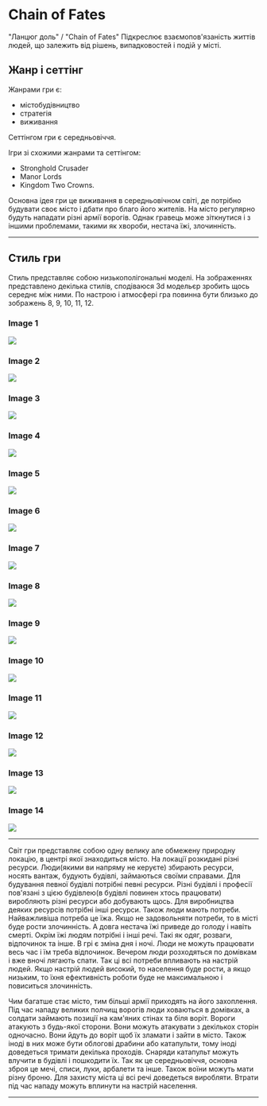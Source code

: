 # Chain of Fates
"Ланцюг доль" / "Chain of Fates" Підкреслює взаємопов'язаність життів людей, що залежить від рішень, випадковостей і подій у місті.
## Жанр і сеттінг 

Жанрами гри є:
* містобудівництво
* стратегія
* виживання

Сеттінгом гри є середньовіччя.

Ігри зі схожими жанрами та сеттінгом: 
* Stronghold Crusader 
* Manor Lords
* Kingdom Two Crowns.

Основна ідея гри це виживання в середньовічном світі, де потрібно будувати своє місто і дбати про благо його жителів. 
На місто регулярно будуть нападати різні армії ворогів. 
Однак гравець може зіткнутися і з іншими проблемами, такими як хвороби, нестача їжі, злочинність.

***
## Стиль гри
Стиль представляє собою низькополігональні моделі.
На зображеннях представлено декілька стилів, сподіваюся 3d модельєр зробить щось середнє між ними.
По настрою і атмосфері гра повинна бути близько до зображень 8, 9, 10, 11, 12.
<!-- ### Стиль 1 -->
### Image 1 
![](https://img.itch.zone/aW1hZ2UvMjc2MzUxLzYyODkxNTEuanBn/original/2sSU7w.jpg)

### Image 2 
![](https://i.ytimg.com/vi/vRUVHhMxgwE/hq720.jpg?sqp=-oaymwEhCK4FEIIDSFryq4qpAxMIARUAAAAAGAElAADIQj0AgKJD&rs=AOn4CLDx1MJ7MZnpsUBnfQDMSzdBpATcXg)

### Image 3 
![](https://preview.redd.it/899z146q2nv21.png?auto=webp&s=930ce1ef392e4ffb5789470a317cb04c0340e9f3)

### Image 4 
![](https://img.craftpix.net/2021/02/Free-Medieval-3D-People-Low-Poly-Models.webp)

### Image 5 
![](https://img.craftpix.net/2020/09/Medieval-Buildings-3D-Pack-360x240.webp)

### Image 6 
![](https://img.craftpix.net/2020/11/Medieval-Fortress-Pack-3D-Low-Poly-Models-360x240.webp)

### Image 7 
![](https://img.craftpix.net/2020/08/Free-Medieval-Houses-3D-Low-Poly-Pack-01-360x240.webp)

### Image 8 
![](https://img.freepik.com/premium-photo/low-poly-style-3d-render-medieval-village_14117-960994.jpg)

### Image 9
![](https://img.freepik.com/premium-photo/lowpoly-style-3d-rendering-medieval-castle-courtyard-with-bird-flying-overhead_14117-1000800.jpg)

### Image 10 
![](https://cdn1.epicgames.com/ue/product/Screenshot/Map51-1920x1080-c2eed310e5f4465338a0c30230dd503a.jpg?resize=1&w=1920)

### Image 11 
![](https://images.squarespace-cdn.com/content/v1/541d868ce4b0c158abe9c5f3/1526725405654-D0QAOJWEJJRNO4RDUW2A/RPG_Medieval_Kingdom_Kit_66.jpeg)

### Image 12 
![](https://img.freepik.com/premium-photo/lost-treasures-mysterious-isometric-pirate-cove-unforgiving-rpg-town-hauntingly-beautif_983420-7508.jpg)

### Image 13 
![](https://i.ytimg.com/vi/o2kVQ-Y2MqU/maxresdefault.jpg)

### Image 14 
![](https://artline.ua/storage/images/editor/editor_162591119148932_0.jpg)

***

Світ гри представляє собою одну велику але обмежену природну локацію, в центрі якої знаходиться місто.
На локації розкидані різні ресурси. 
Люди(якими ви напряму не керуєте) збирають ресурси, носять вантаж, будують будівлі, займаються своїми справами.
Для будування певної будівлі потрібні певні ресурси.
Різні будівлі і професії пов'язані з цією будівлею(в будівлі повинен хтось працювати) виробляють різні ресурси або добувають щось.
Для виробництва деяких ресурсів потрібні інші ресурси.
Також люди мають потреби. Найважливіша потреба це їжа. Якщо не задовольняти потреби, то в місті буде рости злочинність. 
А довга нестача їжі приведе до голоду і навіть смерті.
Окрім їжі людям потрібні і інші речі. Такі як одяг, розваги, відпочинок та інше.
В грі є зміна дня і ночі. Люди не можуть працювати весь час і їм треба відпочинок. Вечером люди розходяться по домівкам і вже вночі лягають спати.
Так ці всі потреби впливають на настрій людей. 
Якщо настрій людей високий, то населення буде рости, а якщо низьким, то їхня ефективність роботи буде не максимальною і повиситься злочинність.


Чим багатше стає місто, тим більші армії приходять на його захоплення.
Під час нападу великих полчищ ворогів люди ховаються в домівках, а солдати займають позиції на кам'яних стінах та біля воріт.
Вороги атакують з будь-якої сторони. Вони можуть атакувати з декількох сторін одночасно. Вони йдуть до воріт щоб їх зламати і зайти в місто.
Також іноді в них може бути облогові драбини або катапульти, тому іноді доведеться тримати декілька проходів. 
Снаряди катапульт можуть влучити в будівлі і пошкодити їх.
Так як це середньовіччя, основна зброя це мечі, списи, луки, арбалети та інше. Також воїни можуть мати різну броню.
Для захисту міста ці всі речі доведеться виробляти. Втрати під час нападу можуть вплинути на настрій населення.

***
